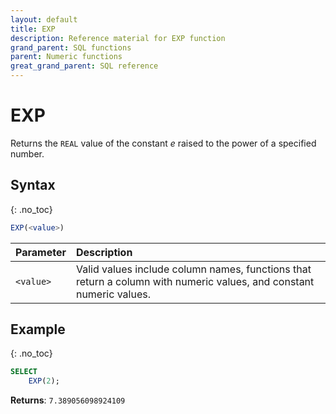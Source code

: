 ```yaml
---
layout: default
title: EXP
description: Reference material for EXP function
grand_parent: SQL functions
parent: Numeric functions
great_grand_parent: SQL reference
---
```


# EXP

Returns the `REAL` value of the constant _e_ raised to the power of a specified number.

## Syntax
{: .no_toc}

```sql
EXP(<value>)
```

| Parameter | Description                                                                                                         |
| :--------- | :------------------------------------------------------------------------------------------------------------------- |
| `<value>`   | Valid values include column names, functions that return a column with numeric values, and constant numeric values. |

## Example
{: .no_toc}

```sql
SELECT
    EXP(2);
```

**Returns**: `7.389056098924109`
